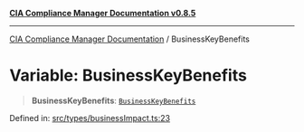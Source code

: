 [**CIA Compliance Manager Documentation v0.8.5**](../README.md)

***

[CIA Compliance Manager Documentation](../globals.md) / BusinessKeyBenefits

# Variable: BusinessKeyBenefits

> **BusinessKeyBenefits**: [`BusinessKeyBenefits`](../interfaces/BusinessKeyBenefits.md)

Defined in: [src/types/businessImpact.ts:23](https://github.com/Hack23/cia-compliance-manager/blob/b799ef22d9067d09cc69eaeddf109ac9dcdce934/src/types/businessImpact.ts#L23)

